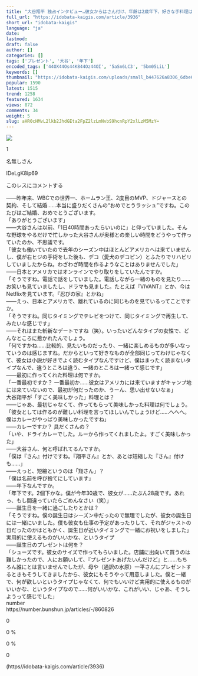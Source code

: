 ```yaml
---
title: "大谷翔平 独占インタビュー…彼女からはさん付け、年齢は2歳年下、好きな手料理はカレー、誕生日プレゼントはシューズ"
full_url: "https://idobata-kaigis.com/article/3936"
short_url: "idobata-kaigis"
language: "ja"
date: 
lastmod: 
draft: false
author: []
categories: []
tags: ['プレゼント', '大谷', '年下']
encoded_tags: ['44OX44Os44K844Oz44OI', '5aSn6LC3', '5bm05LiL']
keywords: []
thumbnail: "https://idobata-kaigis.com/uploads/small_b447626a8306_6dbe696a42.jpg"
popular: 1590
latest: 1515
trend: 1258
featured: 1634
views: 872
comments: 34
weight: 5
slug: aHR0cHMvL2lkb2JhdGEta2FpZ2lzLmNvbS9hcnRpY2xlLzM5MzY=
---
```


![](https://idobata-kaigis.com/uploads/small_b447626a8306_6dbe696a42.jpg)

<div><p class='text-pink-100 text-sm'><p class='mr-2'>1</p><p class='mr-2'>名無しさん</p><p class='hidden xlinline-block'>IDeLgK8ip69</p></p><p class='flex items-center text-gray-400'><p class='text-xs mdtext-sm hovercursor-pointer'>このレスにコメントする</p></p><p class='flex px-2 lgpx-8'><p class='tracking-wide break-all text-base mdtext-lg'>――昨年来、WBCでの世界一、ホームラン王、2度目のMVP、ドジャースとの契約、そして結婚……本当に盛りだくさんの“おめでとうラッシュ”ですね。このたびはご結婚、おめでとうございます。<br>「ありがとうございます」<br>――大谷さんは以前、「1日40時間あったらいいのに」と仰っていました。そんな野球をやるだけで忙しかった大谷さんが奥様との楽しい時間をどうやって作っていたのか、不思議です。<br>「彼女も働いていたので去年のシーズン中はほとんどアメリカへは来ていませんし、僕が右ヒジの手術をした後も、デコ（愛犬のデコピン）とふたりでリハビリしていましたからね。わざわざ時間を作るようなことはありませんでした」<br>――日本とアメリカではオンラインでやり取りをしていたんですか。<br>「そうですね。電話で話をしていました。電話しながら一緒のものを見たり……お笑いも見ていましたし、ドラマも見ました。たとえば『VIVANT』とか、今はNetflixを見ています。『忍びの家』とかね」<br>――えっ、日本とアメリカで、離れているのに同じものを見ているってことですか。<br>「そうですね。同じタイミングでテレビをつけて、同じタイミングで再生して、みたいな感じです」<br>――それはまた斬新なデートですね（笑）。いったいどんなタイプの女性で、どんなところに惹かれたんでしょう。<br>「何ですかね……比較的、見たいものだったり、一緒に楽しめるものが多いなっていうのは感じますね。だからといって好きなものが全部同じってわけじゃなくて、彼女は小説が好きでよく読むタイプなんですけど、僕はまったく読まないタイプなんで、違うところは違う、一緒のところは一緒って感じです」<br>――最初に作ってくれた料理は何ですか。<br>「一番最初ですか？ 一番最初か……彼女はアメリカには来ていますがキャンプ地には来ていないので、最初が何だったのか、うーん、思い出せないなぁ」<br>大谷翔平が「すごく美味しかった」料理とは？<br>――じゃあ、最初じゃなくて、作ってもらって美味しかった料理は何でしょう。<br>「彼女としては作るのが難しい料理を言ってほしいんでしょうけど……へへへ。僕はカレーがやっぱり美味しかったですね」<br>――カレーですか？ 具だくさんの？<br>「いや、ドライカレーでした。ルーから作ってくれましたよ。すごく美味しかった」<br>――大谷さん、何と呼ばれてるんですか。<br>「僕は『さん』付けですね。『翔平さん』とか、あとは短縮した『さん』付けも……」<br>――えっと、短縮というのは「翔さん」？<br>「僕は名前を呼び捨てにしています」<br>――年下なんですか。<br> 「年下です。2個下かな。僕が今年30歳で、彼女が……たぶん28歳です。あれっ、もし間違っていたらごめんなさい（笑）」<br>――誕生日を一緒に過ごしたりとかは？<br>「そうですね。僕の誕生日はシーズン中だったので無理でしたが、彼女の誕生日には一緒にいました。僕も彼女も仕事の予定があったりして、それがジャストの日だったのかはともかく、誕生日が近いタイミングで一緒にお祝いをしました」<br>実用的に使えるものがいいかな、というタイプ<br>――誕生日のプレゼントは何を？<br>「シューズです。彼女のサイズで作ってもらいました。店舗に出向いて買うのは難しかったので、人にお願いして、『プレゼントあげたいんだけど』と……もちろん誰にとは言いませんでしたが、母や（通訳の水原）一平さんにプレゼントするときもそうしてきましたから、彼女にもそうやって用意しました。僕と一緒で、何が欲しいというタイプじゃなくて、何でもいいけど実用的に使えるものがいいかな、というタイプなので……何がいいかな、これがいい、じゃあ、そうしようって感じでした」<br>number<br>https//number.bunshun.jp/articles/-/860826<br></p></p><p class='flex items-center mr-2 hovercursor-pointer'><p class='pl-1 text-sm mdtext-base'>0</p></p><p class=' w-full h-full bg-gray-200 absolute '></p><p class='text-white text-xs text-center'>0 %</p><p class='text-white text-xs text-center'>0 %</p><p class='flex items-center mr-2 hovercursor-pointer'><p class='pl-1 text-sm mdtext-base'>0</p></p></div>

(https//idobata-kaigis.com/article/3936)
